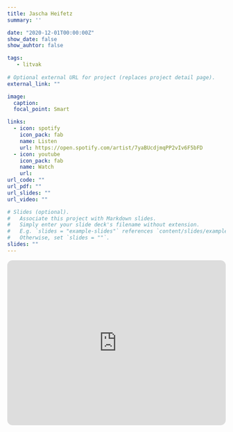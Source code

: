 ```yaml
---
title: Jascha Heifetz
summary: ''

date: "2020-12-01T00:00:00Z"
show_date: false
show_auhtor: false

tags:
   - litvak
   
# Optional external URL for project (replaces project detail page).
external_link: ""

image:
  caption: 
  focal_point: Smart

links:
  - icon: spotify
    icon_pack: fab
    name: Listen
    url: https://open.spotify.com/artist/7yaBUcdjmqPP2vIv6F5bFD
  - icon: youtube
    icon_pack: fab
    name: Watch
    url: 
url_code: ""
url_pdf: ""
url_slides: ""
url_video: ""

# Slides (optional).
#   Associate this project with Markdown slides.
#   Simply enter your slide deck's filename without extension.
#   E.g. `slides = "example-slides"` references `content/slides/example-slides.md`.
#   Otherwise, set `slides = ""`.
slides: ""
---
```


<iframe style="border-radius:12px" src="https://open.spotify.com/embed/artist/7yaBUcdjmqPP2vIv6F5bFD?utm_source=generator" width="100%" height="380" frameBorder="0" allowfullscreen="" allow="autoplay; clipboard-write; encrypted-media; fullscreen; picture-in-picture" loading="lazy"></iframe>
